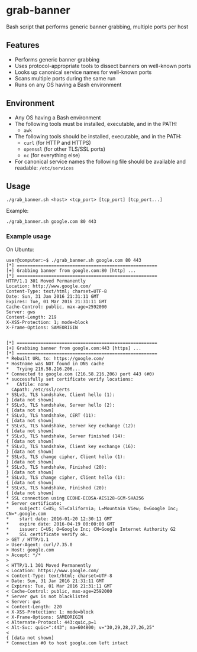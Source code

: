 # grab-banner
Bash script that performs generic banner grabbing, multiple ports per host


## Features
* Performs generic banner grabbing
* Uses protocol-appropriate tools to dissect banners on well-known ports
* Looks up canonical service names for well-known ports
* Scans multiple ports during the same run
* Runs on any OS having a Bash environment


## Environment
* Any OS having a Bash environment
* The following tools must be installed, executable, and in the PATH:
    * `awk`
* The following tools should be installed, executable, and in the PATH:
    * `curl` (for HTTP and HTTPS)
    * `openssl` (for other TLS/SSL ports)
    * `nc` (for everything else)
* For canonical service names the following file should be available and readable:  `/etc/services`


## Usage
```
./grab_banner.sh <host> <tcp_port> [tcp_port] [tcp_port...]
```
Example:
```
./grab_banner.sh google.com 80 443
```


### Example usage
On Ubuntu:
```
user@computer:~$ ./grab_banner.sh google.com 80 443
[*] =====================================================
[+] Grabbing banner from google.com:80 [http] ...
[*] =====================================================
HTTP/1.1 301 Moved Permanently
Location: http://www.google.com/
Content-Type: text/html; charset=UTF-8
Date: Sun, 31 Jan 2016 21:31:11 GMT
Expires: Tue, 01 Mar 2016 21:31:11 GMT
Cache-Control: public, max-age=2592000
Server: gws
Content-Length: 219
X-XSS-Protection: 1; mode=block
X-Frame-Options: SAMEORIGIN


[*] =====================================================
[+] Grabbing banner from google.com:443 [https] ...
[*] =====================================================
* Rebuilt URL to: https://google.com/
* Hostname was NOT found in DNS cache
*   Trying 216.58.216.206...
* Connected to google.com (216.58.216.206) port 443 (#0)
* successfully set certificate verify locations:
*   CAfile: none
  CApath: /etc/ssl/certs
* SSLv3, TLS handshake, Client hello (1):
} [data not shown]
* SSLv3, TLS handshake, Server hello (2):
{ [data not shown]
* SSLv3, TLS handshake, CERT (11):
{ [data not shown]
* SSLv3, TLS handshake, Server key exchange (12):
{ [data not shown]
* SSLv3, TLS handshake, Server finished (14):
{ [data not shown]
* SSLv3, TLS handshake, Client key exchange (16):
} [data not shown]
* SSLv3, TLS change cipher, Client hello (1):
} [data not shown]
* SSLv3, TLS handshake, Finished (20):
} [data not shown]
* SSLv3, TLS change cipher, Client hello (1):
{ [data not shown]
* SSLv3, TLS handshake, Finished (20):
{ [data not shown]
* SSL connection using ECDHE-ECDSA-AES128-GCM-SHA256
* Server certificate:
* 	 subject: C=US; ST=California; L=Mountain View; O=Google Inc; CN=*.google.com
* 	 start date: 2016-01-20 12:30:11 GMT
* 	 expire date: 2016-04-19 00:00:00 GMT
* 	 issuer: C=US; O=Google Inc; CN=Google Internet Authority G2
* 	 SSL certificate verify ok.
> GET / HTTP/1.1
> User-Agent: curl/7.35.0
> Host: google.com
> Accept: */*
> 
< HTTP/1.1 301 Moved Permanently
< Location: https://www.google.com/
< Content-Type: text/html; charset=UTF-8
< Date: Sun, 31 Jan 2016 21:31:11 GMT
< Expires: Tue, 01 Mar 2016 21:31:11 GMT
< Cache-Control: public, max-age=2592000
* Server gws is not blacklisted
< Server: gws
< Content-Length: 220
< X-XSS-Protection: 1; mode=block
< X-Frame-Options: SAMEORIGIN
< Alternate-Protocol: 443:quic,p=1
< Alt-Svc: quic=":443"; ma=604800; v="30,29,28,27,26,25"
< 
{ [data not shown]
* Connection #0 to host google.com left intact
```
